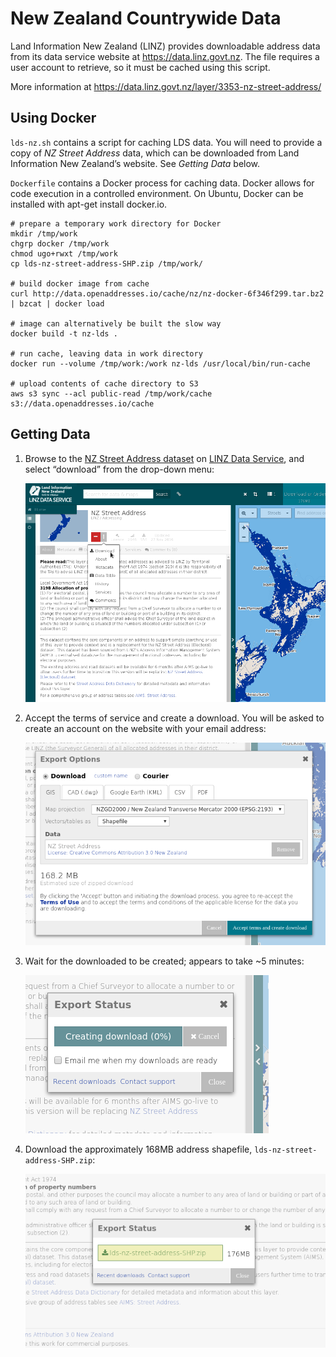 New Zealand Countrywide Data
====

Land Information New Zealand (LINZ) provides downloadable address data from
its data service website at https://data.linz.govt.nz. The file requires a
user account to retrieve, so it must be cached using this script.

More information at https://data.linz.govt.nz/layer/3353-nz-street-address/

Using Docker
----

`lds-nz.sh` contains a script for caching LDS data. You will need to provide
a copy of _NZ Street Address_ data, which can be downloaded from
Land Information New Zealand’s website. See _Getting Data_ below.

`Dockerfile` contains a Docker process for caching data. Docker allows for code
execution in a controlled environment. On Ubuntu, Docker can be installed with
apt-get install docker.io.

    # prepare a temporary work directory for Docker
    mkdir /tmp/work
    chgrp docker /tmp/work
    chmod ugo+rwxt /tmp/work
    cp lds-nz-street-address-SHP.zip /tmp/work/

    # build docker image from cache
    curl http://data.openaddresses.io/cache/nz/nz-docker-6f346f299.tar.bz2 | bzcat | docker load
    
    # image can alternatively be built the slow way
    docker build -t nz-lds .

    # run cache, leaving data in work directory
    docker run --volume /tmp/work:/work nz-lds /usr/local/bin/run-cache

    # upload contents of cache directory to S3
    aws s3 sync --acl public-read /tmp/work/cache s3://data.openaddresses.io/cache

Getting Data
----

1.  Browse to the [NZ Street Address dataset](https://data.linz.govt.nz/layer/3353-nz-street-address/)
    on [LINZ Data Service](https://data.linz.govt.nz/), and select “download” from
    the drop-down menu:
    
    ![Download data](images/1.png)

2.  Accept the terms of service and create a download. You will be asked to create
    an account on the website with your email address:
    
    ![Create download](images/2.png)

3.  Wait for the downloaded to be created; appears to take ~5 minutes:
    
    ![Wait for creation](images/3.png)

4.  Download the approximately 168MB address shapefile, `lds-nz-street-address-SHP.zip`:
    
    ![Get file](images/4.png)
